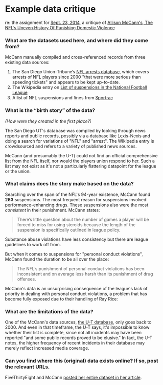
# Example data critique

re: the assignment for [Sept. 23, 2014](http://www.padjo.org/2014-09-23/), a critique of [Allison McCann's, The NFL’s Uneven History Of Punishing Domestic Violence](http://fivethirtyeight.com/features/nfl-domestic-violence-policy-suspensions/)

### What are the datasets used here, and where did they come from?

McCann manually compiled and cross-referenced records from three existing data sources:

1. The San Diego Union-Tribune’s [NFL arrests database](http://www.utsandiego.com/nfl/arrests-database/), which covers arrests of NFL players since 2000 "that were more serious than speeding tickets" and appears to be kept up-to-date.
2. The Wikipedia entry on [List of suspensions in the National Football League](http://en.wikipedia.org/wiki/List_of_suspensions_in_the_National_Football_League)
3. A list of NFL suspensions and fines from [Sportrac](http://www.spotrac.com/fines-tracker/nfl/suspensions/)


### What is the “birth story” of the data?

*(How were they created in the first place?)*

The San Diego UT's database was compiled by looking through news reports and public records, possibly via a database like Lexis-Nexis and doing a search for variations of "NFL" and "arrest". The Wikipedia entry is crowdsourced and refers to a variety of published news sources.

McCann (and presumably the U-T) could not find an official comprehensive list from the NFL itself, nor would the players union respond to her. Such a list may not exist as it's not a particularly flattering datapoint for the league or the union. 


### What claims does the story make based on the data?

Searching over the span of the NFL's 94-year existence, McCann found **263** suspensions. The most frequent reason for suspensions involved performance-enhancing drugs. These suspensions also were the most *consistent* in their punishment. McCann states:

> There’s little question about the number of games a player will be forced to miss for using steroids because the length of the suspension is specifically outlined in league policy.

Substance abuse violations have less consistency but there are league guidelines to work off from.

But when it comes to suspensions for "personal conduct violations", McCann found the duration to be all over the place:

> The NFL’s punishment of personal conduct violations has been inconsistent and on average less harsh than its punishment of drug offenses.


McCann's data is an unsurprising consequence of the league's lack of priority in dealing with personal conduct violations, a problem that has become fully exposed due to their handling of Ray Rice:


### What are the limitations of the data?

One of the McCann's data sources, [the U-T database](http://www.utsandiego.com/nfl/arrests-database/), only goes back to 2000. And even in that timeframe, the U-T says, it's impossible to know whether their list is complete, since not all incidents may have been reported "and some public records proved to be elusive." In fact, the U-T notes, the higher frequency of recent incidents in their database may merely reflect increased media coverage.


### Can you find where this (original) data exists online? If so, post the relevant URLs. 

FiveThirtyEight and McCann [posted her entire dataset in her article](http://fivethirtyeight.com/features/nfl-domestic-violence-policy-suspensions/).

